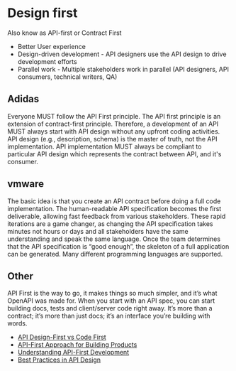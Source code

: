 # Design first

Also know as API-first or Contract First

- Better User experience
- Design-driven development - API designers use the API design to drive development efforts
- Parallel work - Multiple stakeholders work in parallel (API designers, API consumers, technical writers, QA)

## Adidas

Everyone MUST follow the API First principle.
The API first principle is an extension of contract-first principle. Therefore, a development of an API MUST always start with API design without any upfront coding activities.
API design (e.g., description, schema) is the master of truth, not the API implementation.
API implementation MUST always be compliant to particular API design which represents the contract between API, and it's consumer.

## vmware

The basic idea is that you create an API contract before doing a full code implementation. The human-readable API specification becomes the first deliverable, allowing fast feedback from various stakeholders. These rapid iterations are a game changer, as changing the API specification takes minutes not hours or days and all stakeholders have the same understanding and speak the same language. Once the team determines that the API specification is “good enough”, the skeleton of a full application can be generated. Many different programming languages are supported.

## Other

API First is the way to go, it makes things so much simpler, and it’s what OpenAPI was made for. When you start with an API spec, you can start building docs, tests and client/server code right away. It’s more than a contract; it’s more than just docs; it’s an interface you’re building with words.

<RRead>

- [API Design-First vs Code First](https://apisyouwonthate.com/blog/api-design-first-vs-code-first "API Design-First vs Code First")
- [API-First Approach for Building Products](https://swagger.io/resources/articles/adopting-an-api-first-approach/ "API-First Approach")
- [Understanding API-First Development](https://tanzu.vmware.com/developer/guides/microservices/api-first-development/)
- [Best Practices in API Design](https://swagger.io/resources/articles/best-practices-in-api-design/)

</RRead>